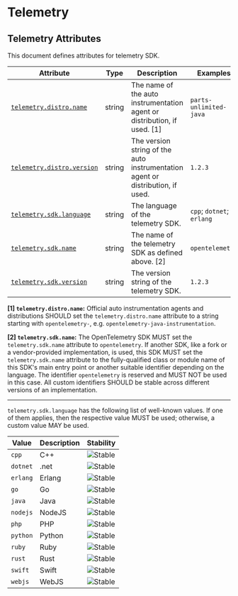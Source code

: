 <!-- NOTE: THIS FILE IS AUTOGENERATED. DO NOT EDIT BY HAND. -->
<!-- see templates/registry/markdown/attribute_namespace.md.j2 -->

# Telemetry

## Telemetry Attributes

This document defines attributes for telemetry SDK.

| Attribute | Type | Description | Examples | Stability |
|---|---|---|---|---|
| <a id="telemetry-distro-name" href="#telemetry-distro-name">`telemetry.distro.name`</a> | string | The name of the auto instrumentation agent or distribution, if used. [1] | `parts-unlimited-java` | ![Development](https://img.shields.io/badge/-development-blue) |
| <a id="telemetry-distro-version" href="#telemetry-distro-version">`telemetry.distro.version`</a> | string | The version string of the auto instrumentation agent or distribution, if used. | `1.2.3` | ![Development](https://img.shields.io/badge/-development-blue) |
| <a id="telemetry-sdk-language" href="#telemetry-sdk-language">`telemetry.sdk.language`</a> | string | The language of the telemetry SDK. | `cpp`; `dotnet`; `erlang` | ![Stable](https://img.shields.io/badge/-stable-lightgreen) |
| <a id="telemetry-sdk-name" href="#telemetry-sdk-name">`telemetry.sdk.name`</a> | string | The name of the telemetry SDK as defined above. [2] | `opentelemetry` | ![Stable](https://img.shields.io/badge/-stable-lightgreen) |
| <a id="telemetry-sdk-version" href="#telemetry-sdk-version">`telemetry.sdk.version`</a> | string | The version string of the telemetry SDK. | `1.2.3` | ![Stable](https://img.shields.io/badge/-stable-lightgreen) |

**[1] `telemetry.distro.name`:** Official auto instrumentation agents and distributions SHOULD set the `telemetry.distro.name` attribute to
a string starting with `opentelemetry-`, e.g. `opentelemetry-java-instrumentation`.

**[2] `telemetry.sdk.name`:** The OpenTelemetry SDK MUST set the `telemetry.sdk.name` attribute to `opentelemetry`.
If another SDK, like a fork or a vendor-provided implementation, is used, this SDK MUST set the
`telemetry.sdk.name` attribute to the fully-qualified class or module name of this SDK's main entry point
or another suitable identifier depending on the language.
The identifier `opentelemetry` is reserved and MUST NOT be used in this case.
All custom identifiers SHOULD be stable across different versions of an implementation.

---

`telemetry.sdk.language` has the following list of well-known values. If one of them applies, then the respective value MUST be used; otherwise, a custom value MAY be used.

| Value  | Description | Stability |
|---|---|---|
| `cpp` | C++ | ![Stable](https://img.shields.io/badge/-stable-lightgreen) |
| `dotnet` | .net | ![Stable](https://img.shields.io/badge/-stable-lightgreen) |
| `erlang` | Erlang | ![Stable](https://img.shields.io/badge/-stable-lightgreen) |
| `go` | Go | ![Stable](https://img.shields.io/badge/-stable-lightgreen) |
| `java` | Java | ![Stable](https://img.shields.io/badge/-stable-lightgreen) |
| `nodejs` | NodeJS | ![Stable](https://img.shields.io/badge/-stable-lightgreen) |
| `php` | PHP | ![Stable](https://img.shields.io/badge/-stable-lightgreen) |
| `python` | Python | ![Stable](https://img.shields.io/badge/-stable-lightgreen) |
| `ruby` | Ruby | ![Stable](https://img.shields.io/badge/-stable-lightgreen) |
| `rust` | Rust | ![Stable](https://img.shields.io/badge/-stable-lightgreen) |
| `swift` | Swift | ![Stable](https://img.shields.io/badge/-stable-lightgreen) |
| `webjs` | WebJS | ![Stable](https://img.shields.io/badge/-stable-lightgreen) |
